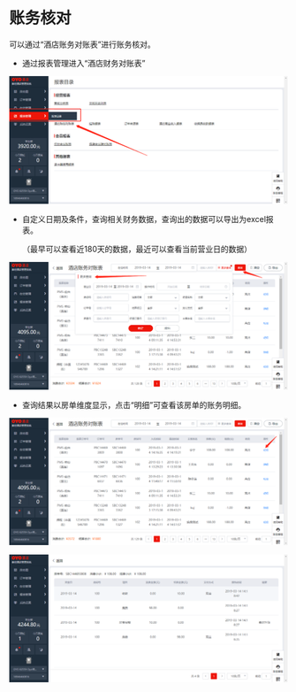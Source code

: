 # 账务核对

可以通过“酒店账务对账表”进行账务核对。

* 通过报表管理进入“酒店财务对账表”

![](../../../.gitbook/assets/image%20%28169%29.png)

* 自定义日期及条件，查询相关财务数据，查询出的数据可以导出为excel报表。

  （最早可以查看近180天的数据，最近可以查看当前营业日的数据）

![](../../../.gitbook/assets/image%20%28133%29.png)

* 查询结果以房单维度显示，点击“明细”可查看该房单的账务明细。

![](../../../.gitbook/assets/image%20%2826%29.png)

![](../../../.gitbook/assets/image%20%28314%29.png)




